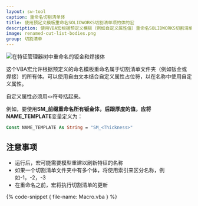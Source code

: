 ```yaml
---
layout: sw-tool
caption: 重命名切割清单体
title: 使用预定义模板重命名SOLIDWORKS切割清单项的体的宏
description: 使用VBA宏根据预定义模板（例如自定义属性值）重命名SOLIDWORKS切割清单体文件夹（钣金或焊接）中的体。
image: renamed-cut-list-bodies.png
group: 切割清单
---
```

![在特征管理器树中重命名的钣金和焊接体](renamed-cut-list-bodies.png)

这个VBA宏允许根据预定义的命名模板重命名属于切割清单文件夹（例如钣金或焊接）的所有体。可以使用自由文本结合自定义属性占位符，以在名称中使用自定义属性。

自定义属性必须用```<>```符号括起来。

例如，要使用**SM_**前缀重命名所有钣金体，后跟厚度的值，应将**NAME_TEMPLATE**变量定义为：

~~~ vb
Const NAME_TEMPLATE As String = "SM_<Thickness>"
~~~

## 注意事项

* 运行后，宏可能需要模型重建以刷新特征的名称
* 如果一个切割清单文件夹中有多个体，将使用索引来区分名称，例如-1，-2，-3
* 在重命名之前，宏将执行切割清单的更新

{% code-snippet { file-name: Macro.vba } %}